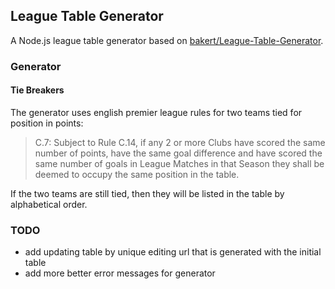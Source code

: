 ## League Table Generator

A Node.js league table generator based on [bakert/League-Table-Generator](https://github.com/bakert/League-Table-Generator).

### Generator

#### Tie Breakers

The generator uses english premier league rules for two teams tied for position in points:

> C.7: Subject to Rule C.14, if any 2 or more Clubs have scored the same number of points, have the same goal difference and have scored the same number of goals in League Matches in that Season they shall be deemed to occupy the same position in the table.

If the two teams are still tied, then they will be listed in the table by alphabetical order.

### TODO

- add updating table by unique editing url that is generated with the initial table
- add more better error messages for generator
